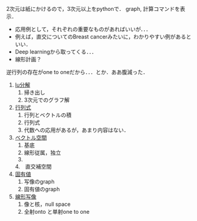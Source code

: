 2次元は紙にかけるので，3次元以上をpythonで．
graph, 計算コマンドを表示．

* 応用例として，それぞれの重要なものがあればいいが．．．
* 例えば，直交についてのBreast cancerみたいに，わかりやすい例があるといい．
* Deep learningから取ってくる．．．
* 線形計画？

逆行列の存在がone to oneだから．．．とか．ああ腹減った．

1.  [lu分解](./LA-I_lu.ipynb)
    1.  掃き出し
    2.  3次元でのグラフ解
2.  [行列式](./LA-II_det.ipynb)
    1.  行列とベクトルの積
    2.  行列式
    3.  代数への応用があるが，あまり内容はない．
3.  [ベクトル空間](./LA-III_vector_space.ipynb)
    1.  基底
    2. 線形従属，独立
    3. 
    4.　直交補空間
4.  [固有値](./LA-IV_eig.ipynb)
    1.  写像のgraph
    2.  固有値のgraph
5.  [線形写像](./LA-V_map.ipynb)
    1.  像と核，null space
    2.  全射onto と単射one to one